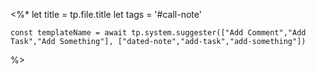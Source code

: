 <%*
	 let title = tp.file.title
	 let tags = '#call-note'

	const templateName = await tp.system.suggester(["Add Comment","Add Task","Add Something"], ["dated-note","add-task","add-something"])
%>
